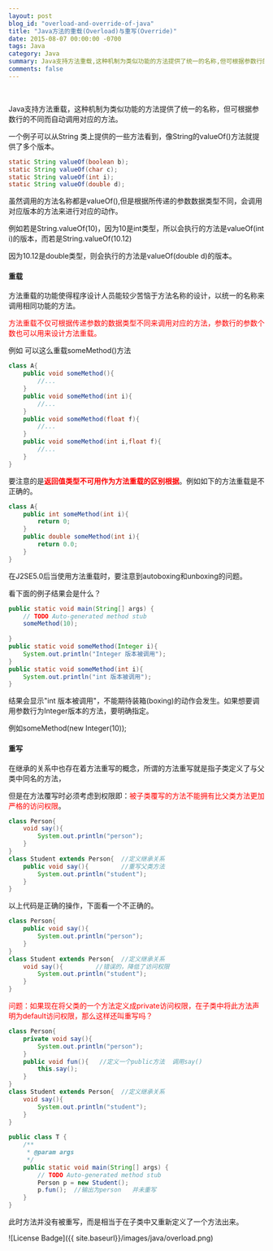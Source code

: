 ```yaml
---
layout: post
blog_id: "overload-and-override-of-java"
title: "Java方法的重载(Overload)与重写(Override)"
date: 2015-08-07 00:00:00 -0700
tags: Java
category: Java
summary: Java支持方法重载,这种机制为类似功能的方法提供了统一的名称,但可根据参数行的不同而自动调用对应的方法
comments: false
---
```

<br>

Java支持方法重载，这种机制为类似功能的方法提供了统一的名称，但可根据参数行的不同而自动调用对应的方法。

一个例子可以从String 类上提供的一些方法看到，像String的valueOf()方法就提供了多个版本。

```java
static String valueOf(boolean b);  
static String valueOf(char c);  
static String valueOf(int i);  
static String valueOf(double d); 
```

虽然调用的方法名称都是valueOf(),但是根据所传递的参数数据类型不同，会调用对应版本的方法来进行对应的动作。

例如若是String.valueOf(10)，因为10是int类型，所以会执行的方法是valueOf(int  i)的版本，而若是String.valueOf(10.12)

因为10.12是double类型，则会执行的方法是valueOf(double  d)的版本。

#### **重载**

方法重载的功能使得程序设计人员能较少苦恼于方法名称的设计，以统一的名称来调用相同功能的方法。

<span style="color:red">方法重载不仅可根据传递参数的数据类型不同来调用对应的方法，参数行的参数个数也可以用来设计方法重载。</span>

例如 可以这么重载someMethod()方法

```java
class A{  
    public void someMethod(){  
        //...  
    }  
    public void someMethod(int i){  
        //...  
    }  
    public void someMethod(float f){  
        //...  
    }  
    public void someMethod(int i,float f){  
        //...  
    }  
} 
```

要注意的是<span style="color:red">**返回值类型不可用作为方法重载的区别根据**</span>。例如如下的方法重载是不正确的。

```java
class A{  
    public int someMethod(int i){  
        return 0;  
    }  
    public double someMethod(int i){  
        return 0.0;  
    }  
}
```

在J2SE5.0后当使用方法重载时，要注意到autoboxing和unboxing的问题。

看下面的例子结果会是什么？

```java
public static void main(String[] args) {  
	// TODO Auto-generated method stub  
	someMethod(10);  
	  
}  
public static void someMethod(Integer i){  
	System.out.println("Integer 版本被调用");  
}  
public static void someMethod(int i){  
	System.out.println("int 版本被调用");  
}
```

结果会显示"int  版本被调用"，不能期待装箱(boxing)的动作会发生。如果想要调用参数行为Integer版本的方法，要明确指定。

例如someMethod(new Integer(10));

#### **重写**

在继承的关系中也存在着方法重写的概念，所谓的方法重写就是指子类定义了与父类中同名的方法，

但是在方法覆写时必须考虑到权限即：<span style="color:red">被子类覆写的方法不能拥有比父类方法更加严格的访问权限</span>。

```java
class Person{  
    void say(){  
        System.out.println("person");  
    }  
}  
class Student extends Person{  //定义继承关系  
    public void say(){         //重写父类方法  
        System.out.println("student");  
    }  
} 
```

以上代码是正确的操作，下面看一个不正确的。

```java
class Person{  
    public void say(){  
        System.out.println("person");  
    }  
}  
class Student extends Person{  //定义继承关系  
    void say(){         //错误的，降低了访问权限  
        System.out.println("student");  
    }  
}
```

<span style="color:red">问题：如果现在将父类的一个方法定义成private访问权限，在子类中将此方法声明为default访问权限，那么这样还叫重写吗？</span>

```java
class Person{  
    private void say(){  
        System.out.println("person");  
    }  
    public void fun(){   //定义一个public方法  调用say()  
        this.say();  
    }  
}  
class Student extends Person{  //定义继承关系  
    void say(){          
        System.out.println("student");  
    }  
}  
  
public class T {  
    /** 
     * @param args 
     */  
    public static void main(String[] args) {  
        // TODO Auto-generated method stub  
        Person p = new Student();  
        p.fun();  //输出为person   并未重写   
    }  
}
```

此时方法并没有被重写，而是相当于在子类中又重新定义了一个方法出来。

![License Badge]({{ site.baseurl}}/images/java/overload.png)

<br>

